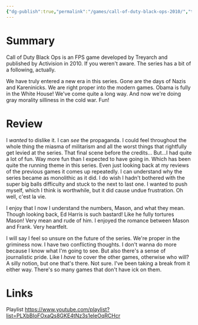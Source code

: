 ```yaml
---
{"dg-publish":true,"permalink":"/games/call-of-duty-black-ops-2010/","tags":["LP"],"created":"2023-12-08","updated":"2024-07-20"}
---
```



# Summary

Call of Duty Black Ops is an FPS game developed by Treyarch and published by Activision in 2010. If you weren't aware. The series has a bit of a following, actually.

We have truly entered a new era in this series. Gone are the days of Nazis and Kareninicks. We are right proper into the modern games. Obama is fully in the White House! We've come quite a long way. And now we're doing gray morality silliness in the cold war. Fun!

# Review

I *wanted* to dislike it. I can *see* the propaganda. I could feel throughout the whole thing the miasma of militarism and all the worst things that rightfully get levied at the series. That final scene before the credits... But...I had quite a lot of fun. Way more fun than I expected to have going in. Which has been quite the running theme in this series. Even just looking back at my reviews of the previous games it comes up repeatedly. I can understand why the series became as monolithic as it did. I do wish I hadn't bothered with the super big balls difficulty and stuck to the next to last one. I wanted to push myself, which I think is worthwhile, but it did cause undue frustration. Oh well, c'est la vie.

I enjoy that I now I understand the numbers, Mason, and what they mean. Though looking back, Ed Harris is such bastard! Like he fully tortures Mason! Very mean and rude of him. I enjoyed the romance between Mason and Frank. Very heartfelt.

I will say I feel so unsure on the future of the series. We're proper in the griminess now. I have two conflicting thoughts. I don't wanna do more because I know what I'm going to see. But also there's a sense of journalistic pride. Like I *have* to cover the other games, otherwise who will? A silly notion, but one that's there. Not sure. I've been taking a break from it either way. There's so many games that don't have ick on them.

# Links

Playlist https://www.youtube.com/playlist?list=PLXbBIoFOxaQs8GKE4tNz3s1eIeOqRCHcr
